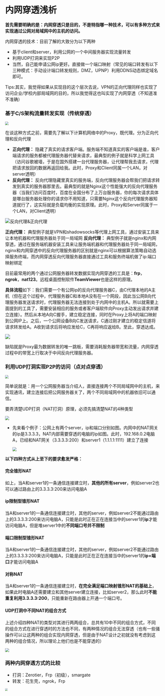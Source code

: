 # 内网穿透浅析


**首先需要明确的是：内网穿透只是目的，不是特指哪一种技术，可以有多种方式来实现通过公网对局域网中的主机的访问。**

内网穿透的技术：目前了解的大致分为以下两种

* 基于client和server，利用公网的一个中间服务器实现流量转发
* 利用UDP打洞来实现P2P
* 当然，自己能申请公网ip更好。直接做一个端口映射（常见的端口转发有以下三种模式：手动设计端口转发规则，DMZ，UPNP）利用DDNS动态绑定域名即可。

Tips:其实，我觉得如果从实现目的这个层次去说，VPN的正向代理同样也实现了访问企业/学校内部局域网的目的，所以我觉得这也叫实现了内网穿透（不知道准不准确）

### 基于C/S架构流量转发实现（传统穿透）

<img src="https://jack-blog-img.obs.cn-north-4.myhuaweicloud.com/github-page/img20201229113152.png" style="zoom: 67%;" />

在谈这种方式之前，需要先了解以下计算机网络中的Proxy，既代理。分为正向代理和反向代理

* **正向代理：** 隐藏了真实的请求客户端。服务端不知道真实的客户端是谁，客户端请求的服务都被代理服务器代替来请求，最典型的例子就是科学上网工具（访问谷歌被墙，于是在国外搭建一台代理服务器，让代理帮我去请求，代理把请求放回的数据再返回给我。此时，Proxy和Client同属一个LAN，对server透明）
* **反向代理：** 反向代理隐藏里真实的服务端，反向代理服务器会帮我们把请求转发到真实的服务器那里去。最典型的就是Nginx这个性能强大的反向代理服务器（当我们访问百度时，百度在全国分布了上万台服务器，你的每次请求具体是哪台服务器处理你的请求你不用知道，只需要Nginx这个反向代理服务器知道就行了，这实际就是负载均衡的实现原理。此时，Proxy和Server同属于一个LAN，对Client透明）

![反向代理&正向代理](https://img-blog.csdnimg.cn/20190715113403480.png?x-oss-process=image/watermark,type_ZmFuZ3poZW5naGVpdGk,shadow_10,text_aHR0cHM6Ly9ibG9nLmNzZG4ubmV0L3FxXzQyODQ4Nzcz,size_16,color_FFFFFF,t_70)

**正向代理：** 典型例子就是VPN和shadowsocks等代理上网工具，通过安装工具来让本地机器和代理服务器处于同一局域网
**反向代理：** 典型例子就是nginx和内网穿透，通过在服务端机器安装工具来让服务端机器和代理服务器处于同一局域网，nginx和内网穿透中的反向代理服务器的区别就是nginx可以根据算法策略自动选择服务终端，而内网穿透反向代理服务器直接通过工具和服务终端机做了ip:端口映射绑定

目前最常用的两个通过公网服务器转发数据实现内网穿透的工具是：**frp**，**ngrok**，**nat123**。远程桌面控制软件**TeamViewer**也是这样的原理。

**具体流程**如下：我们需要一个有公网ip的反向代理服务器C，由C代理本地的A主机（但在这个过程中，代理服务器C和本地A没有在一个网段，因此当公网B向代理服务器发送请求时，代理服务器无法连接到处于内网中的主机A。所以就需要上面提到的工具了，需要安装相应的服务或者客户端软件向Proxy主动发出请求并建立连接）。然后从本地A向C握手，建立稳定连接，同时在Proxy上将A的端口映射到公网IP上。之后，一个公网设备B向C发送请求，C通过刚才建立的稳定信道将请求转发给A。A收到请求后将响应发给C，C再将响应返给B。至此，穿透达成。

![](https://jack-blog-img.obs.cn-north-4.myhuaweicloud.com/github-page/img20201229095308.png)

缺陷就是Proxy最为数据转发的唯一跳板，需要消耗服务器带宽和流量，内网穿透过程中的带宽上行取决于中间反向代理服务器。

### 利用UDP打洞实现P2P的访问（点对点穿透）

<img src="https://jack-blog-img.obs.cn-north-4.myhuaweicloud.com/github-page/img20201229113151.png" style="zoom:67%;" />

简单说就是：用一个公网服务器当介绍人，直接连接两个不同局域网中的主机，来实现通讯，建立连接后把公网服务器关了，两个不同局域网中的机器依旧可以通信。

要弄清楚UDP打洞（NAT打洞）原理，必须先搞清楚NAT的4种类型

<img src="https://jack-blog-img.obs.cn-north-4.myhuaweicloud.com/github-page/img20201228094312.webp" style="zoom:80%;" />

* 先来看个例子：公网上有两个server，ip和端口分别如图。内网中的NAT网关的ip是3.3.3.3，NAT内部需要穿透的电脑的ip如图。此时，192.168.0.2电脑A，已经和NAT网关（3.3.3.3:200）和server1（1.1.1.1:1111）建立了连接

  <img src="https://jack-blog-img.obs.cn-north-4.myhuaweicloud.com/github-page/img20201228095516.png" style="zoom:80%;" />

**以下四种方式从上至下的要求愈发严格：**

#### 完全锥形NAT

如上，当A和server1的一条通信连接建立时，**其他的所有server**，例如server2也可以通过路由上的3.3.3.3:200来访问电脑A

#### ip限制型锥形NAT

当A和server1的一条通信连接建立时，其他的server，例如server2不能通过路由上的3.3.3.3:200来访问电脑A，只能是此时正在正在连接当中的server1的**ip**才能访问电脑A，但是堆server1中的**不同端口号并不限制**

#### 端口限制型锥形NAT

当A和server1的一条通信连接建立时，其他的server，例如server2不能通过路由上的3.3.3.3:200来访问电脑A，只能是此时正在正在连接当中的server1的**ip+端口**才能访问电脑A

#### 对称NAT

当A和server1的一条通信连接建立时，**在完全满足端口映射锥形NAT的基础上**，如果此时电脑A还需要建立和其他server建立连接，比如server2，那么此时**不能重复利用3.3.3.3:200**，只能重新在路由器上开通一个端口号。

#### UDP打洞中不同NAT的组合方式

上述介绍四种NAT的类型对其进行两两组合，总共有10中不同的组合方式，不同的组合方式在进行穿透时的方法也不同，有两种情况的组合无法穿透（也有一些骚操作可以让这两种的组合实现内网穿透，但是由于NAT设计之初就没有考虑到这两种的组合情况，所以理论上他们也是不能穿透的）

<img src="https://jack-blog-img.obs.cn-north-4.myhuaweicloud.com/github-page/img20201228102002.webp" style="zoom:80%;" />

### 两种内网穿透方式的比较

* 打洞：Zerotier，Frp（初级），smargate
* 转发：花生壳，ngrok，Frp

<img src="https://jack-blog-img.obs.cn-north-4.myhuaweicloud.com/github-page/img20201229113158.png" style="zoom: 50%;" />
